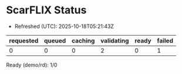 ﻿# ScarFLIX Status

* Refreshed (UTC): 2025-10-18T05:21:43Z

| requested | queued | caching | validating | ready | failed |
|-----------|--------|---------|------------|-------|--------|
| 0 | 0 | 0 | 2 | 0 | 1 |

Ready (demo/rd): 1/0
